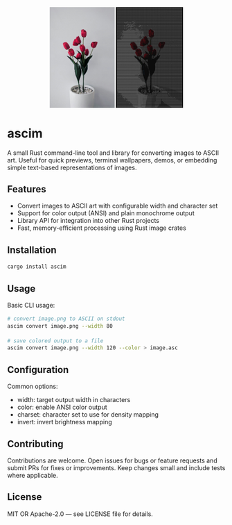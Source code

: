 <div align="center">
  <img src="images/flower_vase.jpg" width="150" alt="Flower Vase"/>
  <img src="images/flower_vase_ascii.png" width="155" alt="Ascii image"/>
</div>


# ascim

A small Rust command-line tool and library for converting images to ASCII art. Useful for quick previews, terminal wallpapers, demos, or embedding simple text-based representations of images.

## Features
- Convert images to ASCII art with configurable width and character set
- Support for color output (ANSI) and plain monochrome output
- Library API for integration into other Rust projects
- Fast, memory-efficient processing using Rust image crates

## Installation
```bash
cargo install ascim
```

## Usage
Basic CLI usage:
```bash
# convert image.png to ASCII on stdout
ascim convert image.png --width 80

# save colored output to a file
ascim convert image.png --width 120 --color > image.asc
```


## Configuration
Common options:
- width: target output width in characters
- color: enable ANSI color output
- charset: character set to use for density mapping
- invert: invert brightness mapping


## Contributing
Contributions are welcome. Open issues for bugs or feature requests and submit PRs for fixes or improvements. Keep changes small and include tests where applicable.

## License
MIT OR Apache-2.0 — see LICENSE file for details.